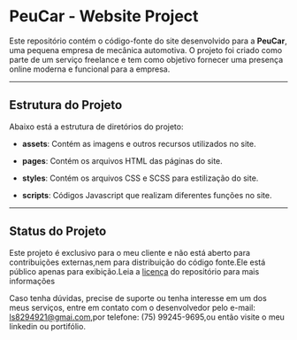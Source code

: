 # PeuCar - Website Project

Este repositório contém o código-fonte do site desenvolvido para a **PeuCar**, uma pequena empresa de mecânica automotiva. O projeto foi criado como parte de um serviço freelance e tem como objetivo fornecer uma presença online moderna e funcional para a empresa.

****

## Estrutura do Projeto

Abaixo está a estrutura de diretórios do projeto:

- **assets**: Contém as imagens e outros recursos utilizados no site.

- **pages**: Contém os arquivos HTML das páginas do site.

- **styles**: Contém os arquivos CSS e SCSS para estilização do site.

- **scripts**: Códigos Javascript que realizam diferentes funções no site.

****

## Status do Projeto

Este projeto é exclusivo para o meu cliente e não está aberto para contribuições externas,nem para distribuição do código fonte.Ele está público apenas para exibição.Leia a [licença]() do repositório para mais informações


Caso tenha dúvidas, precise de suporte ou tenha interesse em um dos meus serviços, entre em contato com o desenvolvedor pelo e-mail: ls8294921@gmai.com,por telefone: (75) 99245-9695,ou então visite o meu linkedin ou portifólio.
